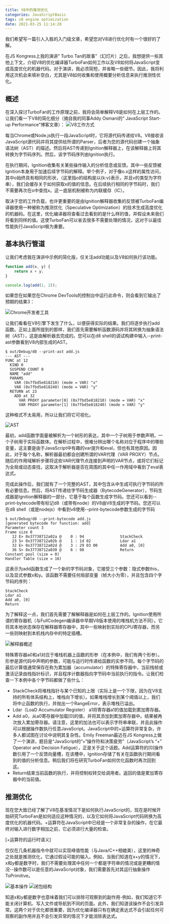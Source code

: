 ```yaml
---
title: V8中的推测优化
categories: JavaScriptBasic
tags: v8 engine optimization
date: 2021-03-25 11:14:28
---
```


我们希望写一篇引人入胜的入门级文章，希望您对V8进行优化时有一个很好的了解。

在JS Kongress上我的演讲“ Turbo Tan的故事”（幻灯片）之后，我想提供一些其他上下文，介绍V8的优化编译器TurboFan如何工作以及V8如何将JavaScript变成高度优化的机器代码。对于演讲，我必须简短，并省略一些细节。因此，我将利用这次机会来填补空白，尤其是V8如何收集和使用概要分析信息来执行推测性优化。

## 概述

在深入探讨TurboFan的工作原理之前，我将会简单解释V8是如何在上层工作的。让我们看一下V8的简化细分（摘自我的同事Addy Osmani的“ JavaScript Start-up Performance”博客文章）：
![V8工作方式](source/images/optimization4v8/how_v8_work.png)

每当Chrome或Node.js执行一段JavaScript时，它将源代码传递给V8。V8接收该JavaScript源代码并将其提供给所谓的Parser，后者为您的源代码创建一个抽象语法树（AST）的描述。然后将AST传递到Ignition解释器上，在该解释器上将其转换为字节码序列。然后，该字节码序列由Ignition执行。

在执行期间，Ignition收集有关某些操作输入的分析信息或反馈。其中一些反馈被Ignition本身用于加速后续字节码的解释。举个例子，对于像o.x这样的属性访问，其中o始终具有相同的形状，（这里指o的结构是以{k:v}表示，并且v的类型为字符串），我们会缓存关于如何获取x的值的信息。在后续执行相同的字节码时，我们不需要再次在o中查找x。这一底层机制被称为内联缓存（IC）。

取决于您的工作负载，也许更重要的是由Ignition解释器收集的反馈被TurboFan编译器使用一种被称为推测优化（Speculative Optimization）的技术生成高度优化的机器码。在这里，优化编译器将查看过去看到的是什么样的值，并假设未来我们将看到同样的值。这使TurboFan可以省去很多不需要处理的情况，这对于以最佳性能执行JavaScript极为重要。

## 基本执行管道

让我们考虑我在演讲中示例的简化版，仅关注add功能以及V8如何执行该功能。

```javascript
function add(x, y) {
    return x + y;
}

console.log(add(1, 2));
```

如果您在如果您在Chrome DevTools的控制台中运行此命令，则会看到它输出了预期的结果3：

![Chrome开发者工具](source/images/optimization4v8/run_add_in_chrome.png)

让我们看看在V8引擎下发生了什么，以便获得实际的结果。我们将逐步执行add函数。正如上面所提到的那样，我们首先需要解析函数源码并将其转换为抽象语法树（AST），这是由解析器去完成的。您可以在d8 shell的调试构建中输入--print-ast参数看到V8内部生成的AST。

```
$ out/Debug/d8 --print-ast add.js
--- AST ---
FUNC at 12
  KIND 0
  SUSPEND COUNT 0
  NAME "add"
  PARAMS
    VAR (0x7fbd5e818210) (mode = VAR) "x"
    VAR (0x7fbd5e818240) (mode = VAR) "y"
  RETURN at 23
    ADD at 32
      VAR PROXY parameter[0] (0x7fbd5e818210) (mode = VAR) "x"
      VAR PROXY parameter[1] (0x7fbd5e818240) (mode = VAR) "y"
```

这种格式不太易用，所以让我们将它可视化。

![AST](source/images/optimization4v8/ast_visualize.png)

最初，add函数字面量被解析为一个树形的表达，其中一个子树用于参数声明，一个子树用于实际函数体。在解析过程中，很难分辨出哪个名称对应于程序中的哪些变量，这主要是由于JavaScript中有趣的var提升和eval，但也有其他原因。因此，对于每个名称，解析器最初都会创建所谓的VAR代理（VAR PROXY）节点。随后的作用域解析步骤将这些VAR代理节点连接到声明的VAR节点，或将它们标记为全局或动态查找，这取决于解析器是否在周围的其中任一作用域中看到了eval表达式。

完成此操作后，我们就有了一个完整的AST，其中包含从中生成可执行字节码的所有必要信息。然后，将AST传递给字节码生成器（BytecodeGenerator），节码生成器是Ignition解释器的一部分，它基于每个函数生成字节码。您还可以看到--print-bytecode带有标记d8（或带有node）的V8由V8生成的字节码。您还可以在d8 shell（或是nodejs）中看到v8使用--print-bytecode参数生成的字节码

```
$ out/Debug/d8 --print-bytecode add.js
[generated bytecode for function: add]
Parameter count 3
Frame size 0
   12 E> 0x37738712a02a @    0 : 94                StackCheck
   23 S> 0x37738712a02b @    1 : 1d 02             Ldar a1
   32 E> 0x37738712a02d @    3 : 29 03 00          Add a0, [0]
   36 S> 0x37738712a030 @    6 : 98                Return
Constant pool (size = 0)
Handler Table (size = 16)
```

这表示为add函数生成了一个新的字节码对象，它接受三个参数：隐式参数this，以及显式参数x和y。该函数不需要任何局部变量（帧大小为零），并且包含四个字节码的序列：

```
StackCheck
Ldar a1
Add a0, [0]
Return
```

为了解释这一点，我们首先需要了解解释器是如何在上层工作的。Ignition使用所谓的寄存器机（与FullCodegen编译器中早期V8版本使用的堆栈机方法不同）。它将其本地状态保存在解释器寄存器中，其中一些映射到实际的CPU寄存器，而另一些则映射到本机栈内存中的特定插槽。

![解释器概述](source/images/optimization4v8/interpreter_overview.png)

特殊寄存器a0和a1对应于堆栈机器上函数的形参（在本例中，我们有两个形参）。形参是源代码中声明的参数，可能与运行时传递给函数的实参不同。每个字节码的最后计算值通常保存在称为累加器（accumulator）的特殊寄存器中，当前栈帧或激活记录由栈指针标识，并且程序计数器指向字节码中当前执行的指令。让我们检查一下本例中各个字节码都做了些什么：

- StackCheck将堆栈指针与某个已知的上限（实际上是一个下限，因为在V8支持的所有体系结构上，堆栈向下增长）。如果堆栈增长到某个阈值以上，我们将中止函数的执行，并抛出一个RangeError，表示堆栈已溢出。
- Ldar（LoaD Accumulator Register） a1将寄存器a1的值加载到累加寄存器。
- Add a0，从a0寄存器中加载[0]的值，并将其添加到累加寄存器中。结果被再次放入累加寄存器。请注意，这里的加法也可以表示字符串串联，并且此操作可以根据操作数执行任意JavaScript。JavaScript中的+运算符非常复杂，许多人都试图在讨论中说明其复杂性。Emily Freeman最近在JS Kongress上做了一个演讲，题目是“JavaScript的”+“操作符和决策疲劳”（JavaScript’s “+” Operator and Decision Fatigue），正是关于这个话题。Add运算符的[0]操作数引用了一个反馈向量槽，在该槽中，Ignition存储了有关在函数执行期间看到的值的分析信息。稍后我们将在研究TurboFan如何优化函数时再次回到这。
- Return结束当前函数的执行，并将控制权转交给调用者。返回的值是累加寄存器中的当前值。

## 推测优化

现在您大致已经了解了V8在基准情况下是如何执行JavaScript的，现在是时候开始研究TurboFan是如何适应这种情况的，以及它如何将JavaScript代码转换为高度优化的机器代码。+运算符在JavaScript中已经是一个非常复杂的操作，在它最终对输入进行数字相加之前，它必须进行大量的检查。

[+运算符的运行时语义]

仅仅在几条机器指令中就可以实现峰值性能（与Java/C++相媲美），这里的神奇之处就是推测优化，它通过假设可能的输入。例如，当我们知道在x+y的情况下，x和y都是数字时，我们不需要处理其中任何一个都是字符串的情况或是更糟的情况--操作数可以是任意的JavaScript对象，我们需要首先对其运行抽象操作ToPrimitive。

![基本操作](source/images/optimization4v8/to_primitive_operation.png)
![闭包结构](source/images/optimization4v8/closure_structure.png)

知道x和y都是数字也意味着我们可以排除可观察到的副作用-例如，我们知道它不能关闭计算机、写入文件或导航到不同的页面。此外，我们知道该操作不会引发异常。这两个对于优化都很重要，因为优化编译器只有在确定表达式不会引起任何可观察的副作用并且不会引发异常的情况下才能消除表达式。
